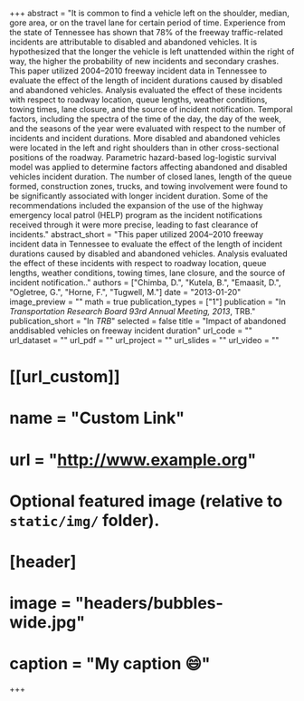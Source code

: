 +++
abstract = "It is common to find a vehicle left on the shoulder, median, gore area, or on the travel lane for certain period of time. Experience from the state of Tennessee has shown that 78% of the freeway traffic-related incidents are attributable to disabled and abandoned vehicles. It is hypothesized that the longer the vehicle is left unattended within the right of way, the higher the probability of new incidents and secondary crashes. This paper utilized 2004–2010 freeway incident data in Tennessee to evaluate the effect of the length of incident durations caused by disabled and abandoned vehicles. Analysis evaluated the effect of these incidents with respect to roadway location, queue lengths, weather conditions, towing times, lane closure, and the source of incident notification. Temporal factors, including the spectra of the time of the day, the day of the week, and the seasons of the year were evaluated with respect to the number of incidents and incident durations. More disabled and abandoned vehicles were located in the left and right shoulders than in other cross-sectional positions of the roadway. Parametric hazard-based log-logistic survival model was applied to determine factors affecting abandoned and disabled vehicles incident duration. The number of closed lanes, length of the queue formed, construction zones, trucks, and towing involvement were found to be significantly associated with longer incident duration. Some of the recommendations included the expansion of the use of the highway emergency local patrol (HELP) program as the incident notifications received through it were more precise, leading to fast clearance of incidents."
abstract_short = "This paper utilized 2004–2010 freeway incident data in Tennessee to evaluate the effect of the length of incident durations caused by disabled and abandoned vehicles. Analysis evaluated the effect of these incidents with respect to roadway location, queue lengths, weather conditions, towing times, lane closure, and the source of incident notification.."
authors = ["Chimba, D.", "Kutela, B.", "Emaasit, D.", "Ogletree, G.", "Horne, F.", "Tugwell, M."]
date = "2013-01-20"
image_preview = ""
math = true
publication_types = ["1"]
publication = "In *Transportation Research Board 93rd Annual Meeting, 2013*, TRB."
publication_short = "In *TRB*"
selected = false
title = "Impact of abandoned anddisabled vehicles on freeway incident duration"
url_code = ""
url_dataset = ""
url_pdf = ""
url_project = ""
url_slides = ""
url_video = ""

# [[url_custom]]
# name = "Custom Link"
# url = "http://www.example.org"

# Optional featured image (relative to `static/img/` folder).
# [header]
# image = "headers/bubbles-wide.jpg"
# caption = "My caption :smile:"

+++
